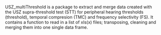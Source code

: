 USZ_multiThreshold is a package to extract and merge data created with the USZ supra-threshold test (STT) for peripheral hearing thresholds (threshold), temporal compresion (TMC) and frequency selectivity (FS). It contains a function to read in a list of xls(x) files; transposing, cleaning and merging them into one single data frame. 
